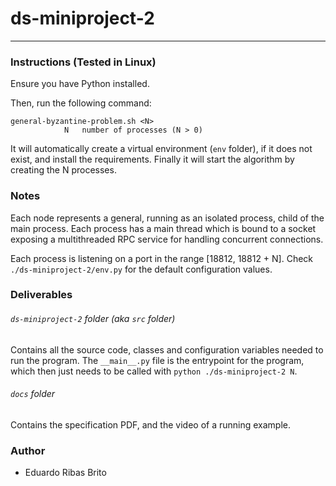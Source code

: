 # ds-miniproject-2

-------------------

### Instructions (Tested in Linux)

Ensure you have Python installed.

Then, run the following command:

```
general-byzantine-problem.sh <N>
            N   number of processes (N > 0)
```

It will automatically create a virtual environment (`env` folder), if it does not exist, and install the requirements.
Finally it will start the algorithm by creating the N processes.

### Notes
 
Each node represents a general, running as an isolated process, child of the main process. 
Each process has a main thread which is bound to a socket exposing a multithreaded RPC service for handling concurrent connections.

Each process is listening on a port in the range [18812, 18812 + N]. Check `./ds-miniproject-2/env.py` for the default configuration values.

### Deliverables

###### `ds-miniproject-2` folder (aka `src` folder)

Contains all the source code, classes and configuration variables needed to run the program. The `__main__.py` file is the entrypoint for the program, which then just needs to be called with `python ./ds-miniproject-2 N`.

###### `docs` folder

Contains the specification PDF, and the video of a running example.

### Author

* Eduardo Ribas Brito
